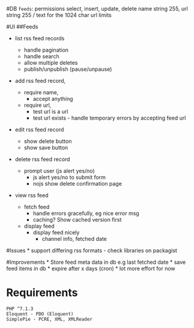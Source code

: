 #DB
	`feeds`: permissions select, insert, update, delete
		name string 255, 
		url string 255 / text for the 1024 char url limits

#UI
##Feeds
* list rss feed records
	* handle pagination
	* handle search
	* allow multiple deletes
	* publish/unpublish (pause/unpause)

* add rss feed record, 
	* require name,
		* accept anything
	* require url, 
		* test url is a url
		* test url exists - handle temporary errors by accepting feed url

* edit rss feed record
	* show delete button
	* show save button

* delete rss feed record 
	* prompt user (js alert yes/no)
		 * js alert yes/no to submit form
		 * nojs show delete confirmation page

* view rss feed
	* fetch feed
		* handle errors gracefully, eg nice error msg
		* caching? Show cached version first
	* display feed
		* display feed nicely
			* channel info, fetched date

#Issues
	* support differing rss formats - check libraries on packagist

#Improvements
	* Store feed meta data in db e.g last fetched date
	* save feed items in db
		* expire after x days (cron)
		* lot more effort for now
		
# Requirements
	PHP ^7.1.3
	Eloquent - PDO (Eloquent)
	SimplePie - PCRE, XML, XMLReader 